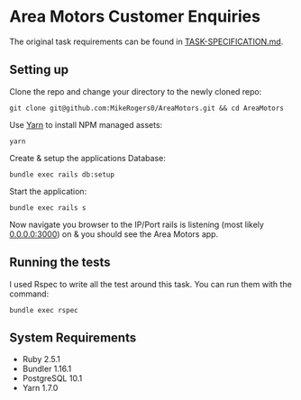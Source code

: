 # Area Motors Customer Enquiries

The original task requirements can be found in [TASK-SPECIFICATION.md](TASK-SPECIFICATION.md).

## Setting up

Clone the repo and change your directory to the newly cloned repo:

    git clone git@github.com:MikeRogers0/AreaMotors.git && cd AreaMotors

Use [Yarn](https://yarnpkg.com/en/) to install NPM managed assets:

    yarn

Create & setup the applications Database:

    bundle exec rails db:setup

Start the application:

    bundle exec rails s

Now navigate you browser to the IP/Port rails is listening (most likely [0.0.0.0:3000](http://0.0.0.0:3000)) on & you should see the Area Motors app.

## Running the tests

I used Rspec to write all the test around this task. You can run them with the command:

    bundle exec rspec

## System Requirements

- Ruby 2.5.1
- Bundler 1.16.1
- PostgreSQL 10.1
- Yarn 1.7.0
